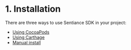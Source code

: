 # 1. Installation

There are three ways to use Sentiance SDK in your project:

* [Using CocoaPods](installation-with-cocoapods.md)
* [Using Carthage](installation-with-carthage.md)
* [Manual install](manual-installation.md)



